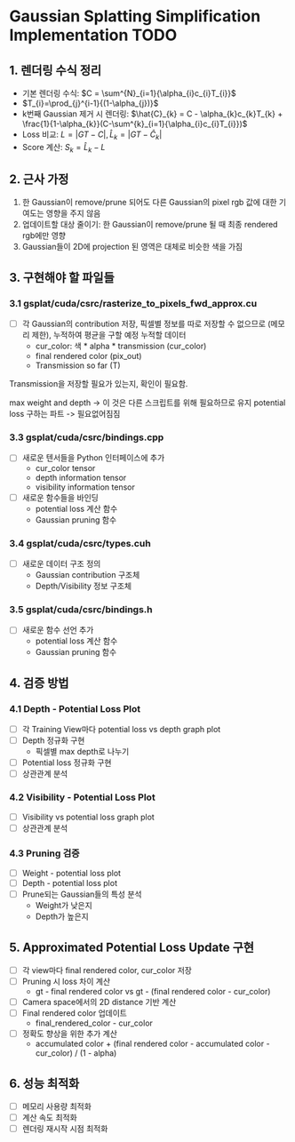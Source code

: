 # Gaussian Splatting Simplification Implementation TODO

## 1. 렌더링 수식 정리
- 기본 렌더링 수식: $C = \sum^{N}_{i=1}{\alpha_{i}c_{i}T_{i}}$
- $T_{i}=\prod_{j}^{i-1}{(1-\alpha_{j})}$
- k번째 Gaussian 제거 시 렌더링: $\hat{C}_{k} = C - \alpha_{k}c_{k}T_{k} + \frac{1}{1-\alpha_{k}}(C-\sum^{k}_{i=1}{\alpha_{i}c_{i}T_{i}})$
- Loss 비교: $L = |GT-C|, \hat{L}_{k} = |GT-\hat{C}_{k}|$
- Score 계산: $S_{k}=\hat{L}_{k} - L$

## 2. 근사 가정
1. 한 Gaussian이 remove/prune 되어도 다른 Gaussian의 pixel rgb 값에 대한 기여도는 영향을 주지 않음
2. 업데이트할 대상 줄이기: 한 Gaussian이 remove/prune 될 때 최종 rendered rgb에만 영향
3. Gaussian들이 2D에 projection 된 영역은 대체로 비슷한 색을 가짐

## 3. 구현해야 할 파일들

### 3.1 gsplat/cuda/csrc/rasterize_to_pixels_fwd_approx.cu
- [ ] 각 Gaussian의 contribution 저장, 픽셀별 정보를 따로 저장할 수 없으므로 (메모리 제한), 누적하여 평균을 구할 예정
누적할 데이터
  - cur_color: 색 * alpha * transmission (cur_color)
  - final rendered color (pix_out)
  - Transmission so far (T)
 
Transmission을 저장할 필요가 있는지, 확인이 필요함. 

max weight and depth -> 이 것은 다른 스크립트를 위해 필요하므로 유지 
potential loss 구하는 파트 -> 필요없어짐짐


### 3.3 gsplat/cuda/csrc/bindings.cpp
- [ ] 새로운 텐서들을 Python 인터페이스에 추가
  - cur_color tensor
  - depth information tensor
  - visibility information tensor
- [ ] 새로운 함수들을 바인딩
  - potential loss 계산 함수
  - Gaussian pruning 함수

### 3.4 gsplat/cuda/csrc/types.cuh
- [ ] 새로운 데이터 구조 정의
  - Gaussian contribution 구조체
  - Depth/Visibility 정보 구조체

### 3.5 gsplat/cuda/csrc/bindings.h
- [ ] 새로운 함수 선언 추가
  - potential loss 계산 함수
  - Gaussian pruning 함수

## 4. 검증 방법

### 4.1 Depth - Potential Loss Plot
- [ ] 각 Training View마다 potential loss vs depth graph plot
- [ ] Depth 정규화 구현
  - 픽셀별 max depth로 나누기
- [ ] Potential loss 정규화 구현
- [ ] 상관관계 분석

### 4.2 Visibility - Potential Loss Plot
- [ ] Visibility vs potential loss graph plot
- [ ] 상관관계 분석

### 4.3 Pruning 검증
- [ ] Weight - potential loss plot
- [ ] Depth - potential loss plot
- [ ] Prune되는 Gaussian들의 특성 분석
  - Weight가 낮은지
  - Depth가 높은지

## 5. Approximated Potential Loss Update 구현
- [ ] 각 view마다 final rendered color, cur_color 저장
- [ ] Pruning 시 loss 차이 계산
  - gt - final rendered color vs gt - (final rendered color - cur_color)
- [ ] Camera space에서의 2D distance 기반 계산
- [ ] Final rendered color 업데이트
  - final_rendered_color - cur_color
- [ ] 정확도 향상을 위한 추가 계산
  - accumulated color + (final rendered color - accumulated color - cur_color) / (1 - alpha)

## 6. 성능 최적화
- [ ] 메모리 사용량 최적화
- [ ] 계산 속도 최적화
- [ ] 렌더링 재시작 시점 최적화 